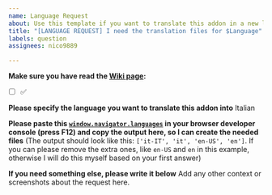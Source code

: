 ```yaml
---
name: Language Request
about: Use this template if you want to translate this addon in a new language
title: "[LANGUAGE REQUEST] I need the translation files for $Language"
labels: question
assignees: nico9889

---
```


**Make sure you have read the [Wiki page](https://github.com/nico9889/OneNote2XournalppAddon/wiki/Internationalization):**
- [ ] ✅

**Please specify the language you want to translate this addon into**
Italian

**Please paste this [`window.navigator.languages`](https://developer.mozilla.org/en-US/docs/Web/API/Navigator/languages) in your browser developer console (press F12) and copy the output here, so I can create the needed files**
(The output should look like this: `['it-IT', 'it', 'en-US', 'en']`. If you can please remove the extra ones, like `en-US` and `en` in this example, otherwise I will do this myself based on your first answer)

**If you need something else, please write it below**
Add any other context or screenshots about the request here.
